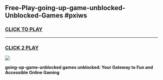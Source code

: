 
## Free-Play-going-up-game-unblocked-Unblocked-Games #pxiws
<h3>
<a href="https://news.freeplayer.one?title=going-up-game-unblocked&ref=8M">CLICK TO PLAY</a></h3>
<hr>

<h3>
<a href="https://news.freeplayer.one?title=going-up-game-unblocked&ref=8M">CLICK 2 PLAY</a>
  
</h3>

<a href="https://news.freeplayer.one?title=going-up-game-unblocked&ref=8M"><img src="https://clearcache.store/games.png"></a>


**going-up-game-unblocked games unblocked: Your Gateway to Fun and Accessible Online Gaming**
